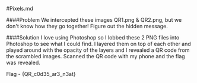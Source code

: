 #Pixels.md


####Problem
We intercepted these images QR1.png & QR2.png, but we don't know how they go together! Figure out the hidden message.


####Solution
I love using Photoshop so I lobbed these 2 PNG files into Photoshop to see what I could find. I layered them on top of each other and played around with the opacity of the layers and I revealed a QR code from the scrambled images. Scanned the QR code with my phone and the flag was revealed. 

Flag - {QR_c0d35_ar3_n3at}
